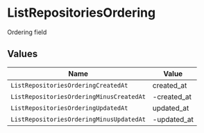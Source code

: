 # ListRepositoriesOrdering

Ordering field


## Values

| Name                                     | Value                                    |
| ---------------------------------------- | ---------------------------------------- |
| `ListRepositoriesOrderingCreatedAt`      | created_at                               |
| `ListRepositoriesOrderingMinusCreatedAt` | -created_at                              |
| `ListRepositoriesOrderingUpdatedAt`      | updated_at                               |
| `ListRepositoriesOrderingMinusUpdatedAt` | -updated_at                              |